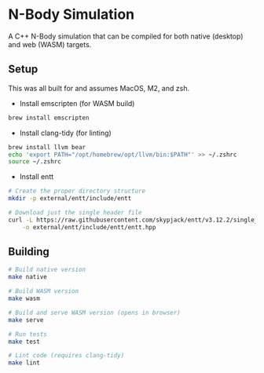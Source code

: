 # N-Body Simulation

A C++ N-Body simulation that can be compiled for both native (desktop) and web (WASM) targets.

## Setup

This was all built for and assumes MacOS, M2, and zsh.

- Install emscripten (for WASM build)
```bash
brew install emscripten
```

- Install clang-tidy (for linting)
```bash
brew install llvm bear
echo 'export PATH="/opt/homebrew/opt/llvm/bin:$PATH"' >> ~/.zshrc
source ~/.zshrc 
```

- Install entt
```bash
# Create the proper directory structure
mkdir -p external/entt/include/entt

# Download just the single header file
curl -L https://raw.githubusercontent.com/skypjack/entt/v3.12.2/single_include/entt/entt.hpp \
    -o external/entt/include/entt/entt.hpp
```

## Building

```bash
# Build native version
make native

# Build WASM version
make wasm

# Build and serve WASM version (opens in browser)
make serve

# Run tests
make test

# Lint code (requires clang-tidy)
make lint
```